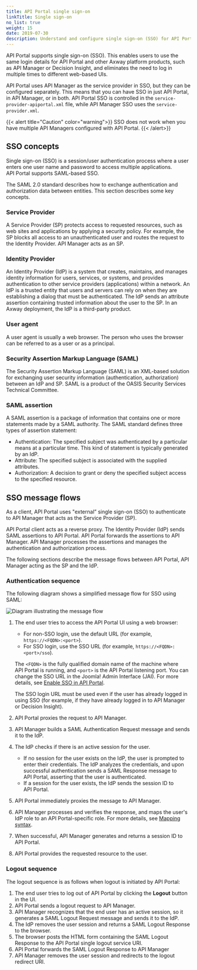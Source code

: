 ```yaml
---
title: API Portal single sign-on
linkTitle: Single sign-on
no_list: true
weight: 15
date: 2019-07-30
description: Understand and configure single sign-on (SSO) for API Portal. 
---
```


API Portal supports single sign-on (SSO). This enables users to use the same login details for API Portal and other Axway platform products, such as API Manager or Decision Insight, and eliminates the need to log in multiple times to different web-based UIs.

API Portal uses API Manager as the service provider in SSO, but they can be configured separately. This means that you can have SSO in just API Portal, in API Manager, or in both. API Portal SSO is controlled in the `service-provider-apiportal.xml` file, while API Manager SSO uses the `service-provider.xml`.

{{< alert title="Caution" color="warning">}}
SSO does not work when you have multiple API Managers configured with API Portal.
{{< /alert>}}

## SSO concepts

<!-- TODO when APIM SSO is migrated we can replace this with a ref to that topic -->

Single sign-on (SSO) is a session/user authentication process where a user enters one user name and password to access multiple applications. API Portal supports SAML-based SSO.

The SAML 2.0 standard describes how to exchange authentication and authorization data between entities. This section describes some key concepts.

### Service Provider

A Service Provider (SP) protects access to requested resources, such as web sites and applications by applying a security policy. For example, the SP blocks all access to an unauthenticated user and routes the request to the Identity Provider. API Manager acts as an SP.

### Identity Provider

An Identity Provider (IdP) is a system that creates, maintains, and manages identity information for users, services, or systems, and provides authentication to other service providers (applications) within a network. An IdP is a trusted entity that users and servers can rely on when they are establishing a dialog that must be authenticated. The IdP sends an attribute assertion containing trusted information about the user to the SP. In an Axway deployment, the IdP is a third-party product.

### User agent

A user agent is usually a web browser. The person who uses the browser can be referred to as a user or as a principal.

### Security Assertion Markup Language (SAML)

The Security Assertion Markup Language (SAML) is an XML-based solution for exchanging user security information (authentication, authorization) between an IdP and SP. SAML is a product of the OASIS Security Services Technical Committee.

### SAML assertion

A SAML assertion is a package of information that contains one or more statements made by a SAML authority. The SAML standard defines three types of assertion statement:

* Authentication: The specified subject was authenticated by a particular means at a particular time. This kind of statement is typically generated by an IdP.
* Attribute: The specified subject is associated with the supplied attributes.
* Authorization: A decision to grant or deny the specified subject access to the specified resource.

## SSO message flows

As a client, API Portal uses "external” single sign-on (SSO) to authenticate to API Manager that acts as the Service Provider (SP).

API Portal client acts as a reverse proxy. The Identity Provider (IdP) sends SAML assertions to API Portal. API Portal forwards the assertions to API Manager. API Manager processes the assertions and manages the authentication and authorization process.

The following sections describe the message flows between API Portal, API Manager acting as the SP and the IdP.

### Authentication sequence

The following diagram shows a simplified message flow for SSO using SAML:

![Diagram illustrating the message flow](/Images/APIPortal/API_Portal_SSO.png)

1. The end user tries to access the API Portal UI using a web browser:

    * For non-SSO login, use the default URL (for example, `https://<FQDN>:<port>`).
    * For SSO login, use the SSO URL (for example, `https://<FQDN>:<port>/sso`).

    The `<FQDN>` is the fully qualified domain name of the machine where API Portal is running, and `<port>` is the API Portal listening port. You can change the SSO URL in the Joomla! Admin Interface (JAI). For more details, see [Enable SSO in API Portal](/docs/apiportal_admin/sso/sso_config/#enable-sso-in-api-portal).

    The SSO login URL must be used even if the user has already logged in using SSO (for example, if they have already logged in to API Manager or Decision Insight).

2. API Portal proxies the request to API Manager.
3. API Manager builds a SAML Authentication Request message and sends it to the IdP.
4. The IdP checks if there is an active session for the user.

    * If no session for the user exists on the IdP, the user is prompted to enter their credentials. The IdP analyzes the credentials, and upon successful authentication sends a SAML Response message to API Portal, asserting that the user is authenticated.
    * If a session for the user exists, the IdP sends the session ID to API Portal.

5. API Portal immediately proxies the message to API Manager.
6. API Manager processes and verifies the response, and maps the user's IdP role to an API Portal-specific role. For more details, see [Mapping syntax](/docs/apiportal_admin/sso/sso_mapping/).
7. When successful, API Manager generates and returns a session ID to API Portal.
8. API Portal provides the requested resource to the user.

### Logout sequence

The logout sequence is as follows when logout is initiated by API Portal:

1. The end user tries to log out of API Portal by clicking the **Logout** button in the UI.
2. API Portal sends a logout request to API Manager.
3. API Manager recognizes that the end user has an active session, so it generates a SAML Logout Request message and sends it to the IdP.
4. The IdP removes the user session and returns a SAML Logout Response to the browser.
5. The browser posts the HTML form containing the SAML Logout Response to the API Portal single logout service URI.
6. API Portal forwards the SAML Logout Response to API Manager
7. API Manager removes the user session and redirects to the logout redirect URI.
